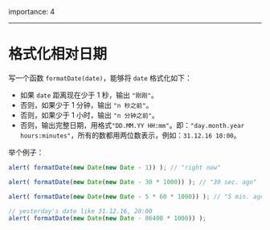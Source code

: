 importance: 4

---

# 格式化相对日期

写一个函数 `formatDate(date)`，能够将 `date` 格式化如下：

- 如果 `date` 距离现在少于 1 秒，输出 `"刚刚"`。
- 否则，如果少于 1 分钟，输出 `"n 秒之前"`。
- 否则，如果少于 1 小时，输出 `"n 分钟之前"`。
- 否则，输出完整日期，用格式`"DD.MM.YY HH:mm"`。即：`"day.month.year hours:minutes"`，所有的数都用两位数表示，例如：`31.12.16 10:00`。

举个例子：

```js
alert( formatDate(new Date(new Date - 1)) ); // "right now"

alert( formatDate(new Date(new Date - 30 * 1000)) ); // "30 sec. ago"

alert( formatDate(new Date(new Date - 5 * 60 * 1000)) ); // "5 min. ago"

// yesterday's date like 31.12.16, 20:00
alert( formatDate(new Date(new Date - 86400 * 1000)) );
```
